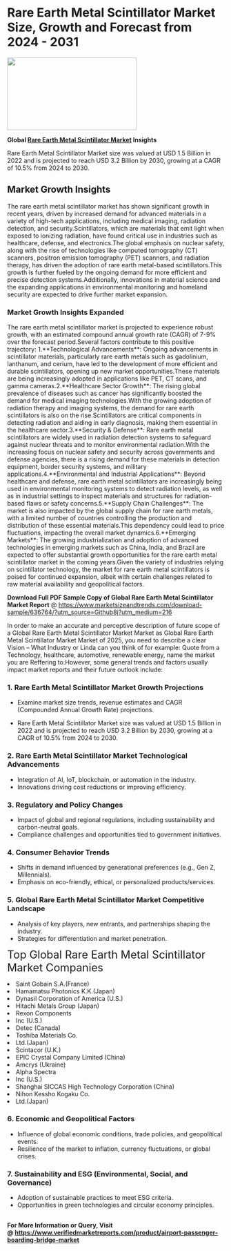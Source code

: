 <H1>Rare Earth Metal Scintillator Market Size, Growth and Forecast from 2024 - 2031</H1><img class="aligncenter size-medium wp-image-584254" src="https://thirdeyenews.in/wp-content/uploads/2024/09/Global-Market-Research-300x168.jpeg" alt="" width="300" height="168" /><p><strong>Global&nbsp;<a href="https://www.marketsizeandtrends.com/download-sample/636764/?utm_source=Github8j?utm_medium=216">Rare Earth Metal Scintillator Market</a> Insights</strong></p><p>Rare Earth Metal Scintillator Market size was valued at USD 1.5 Billion in 2022 and is projected to reach USD 3.2 Billion by 2030, growing at a CAGR of 10.5% from 2024 to 2030.</p><p><h2>Market Growth Insights</h2> The rare earth metal scintillator market has shown significant growth in recent years, driven by increased demand for advanced materials in a variety of high-tech applications, including medical imaging, radiation detection, and security.Scintillators, which are materials that emit light when exposed to ionizing radiation, have found critical use in industries such as healthcare, defense, and electronics.The global emphasis on nuclear safety, along with the rise of technologies like computed tomography (CT) scanners, positron emission tomography (PET) scanners, and radiation therapy, has driven the adoption of rare earth metal-based scintillators.This growth is further fueled by the ongoing demand for more efficient and precise detection systems.Additionally, innovations in material science and the expanding applications in environmental monitoring and homeland security are expected to drive further market expansion. <h3>Market Growth Insights Expanded</h3> The rare earth metal scintillator market is projected to experience robust growth, with an estimated compound annual growth rate (CAGR) of 7-9% over the forecast period.Several factors contribute to this positive trajectory: 1.**Technological Advancements**: Ongoing advancements in scintillator materials, particularly rare earth metals such as gadolinium, lanthanum, and cerium, have led to the development of more efficient and durable scintillators, opening up new market opportunities.These materials are being increasingly adopted in applications like PET, CT scans, and gamma cameras.2.**Healthcare Sector Growth**: The rising global prevalence of diseases such as cancer has significantly boosted the demand for medical imaging technologies.With the growing adoption of radiation therapy and imaging systems, the demand for rare earth scintillators is also on the rise.Scintillators are critical components in detecting radiation and aiding in early diagnosis, making them essential in the healthcare sector.3.**Security & Defense**: Rare earth metal scintillators are widely used in radiation detection systems to safeguard against nuclear threats and to monitor environmental radiation.With the increasing focus on nuclear safety and security across governments and defense agencies, there is a rising demand for these materials in detection equipment, border security systems, and military applications.4.**Environmental and Industrial Applications**: Beyond healthcare and defense, rare earth metal scintillators are increasingly being used in environmental monitoring systems to detect radiation levels, as well as in industrial settings to inspect materials and structures for radiation-based flaws or safety concerns.5.**Supply Chain Challenges**: The market is also impacted by the global supply chain for rare earth metals, with a limited number of countries controlling the production and distribution of these essential materials.This dependency could lead to price fluctuations, impacting the overall market dynamics.6.**Emerging Markets**: The growing industrialization and adoption of advanced technologies in emerging markets such as China, India, and Brazil are expected to offer substantial growth opportunities for the rare earth metal scintillator market in the coming years.Given the variety of industries relying on scintillator technology, the market for rare earth metal scintillators is poised for continued expansion, albeit with certain challenges related to raw material availability and geopolitical factors.</p><p><span class=""><strong>Download Full PDF Sample Copy of Global Rare Earth Metal Scintillator Market Report</strong> @ <a href="https://www.marketsizeandtrends.com/download-sample/636764/?utm_source=Github8j?utm_medium=216" target="_blank">https://www.marketsizeandtrends.com/download-sample/636764/?utm_source=Github8j?utm_medium=216</a></span></p><p>In order to make an accurate and perceptive description of future scope of a Global&nbsp;Rare Earth Metal Scintillator Market Market as Global&nbsp;Rare Earth Metal Scintillator Market Market of 2025, you need to describe a clear Vision &ndash; What Industry or Linda can you think of for example: Quote from a Technology, healthcare, automotive, renewable energy, name the market you are Reffering to.However, some general trends and factors usually impact market reports and their future outlook include:</p><h3>1.&nbsp;<strong>Rare Earth Metal Scintillator Market Growth Projections</strong></h3><ul><li>Examine market size trends, revenue estimates and CAGR (Compounded Annual Growth Rate) projections.</li><li><p>Rare Earth Metal Scintillator Market size was valued at USD 1.5 Billion in 2022 and is projected to reach USD 3.2 Billion by 2030, growing at a CAGR of 10.5% from 2024 to 2030.</p></li></ul><h3>2.&nbsp;<strong>Rare Earth Metal Scintillator Market Technological Advancements</strong></h3><ul><li>Integration of AI, IoT, blockchain, or automation in the industry.</li><li>Innovations driving cost reductions or improving efficiency.</li></ul><h3>3.&nbsp;<strong>Regulatory and Policy Changes</strong></h3><ul><li>Impact of global and regional regulations, including sustainability and carbon-neutral goals.</li><li>Compliance challenges and opportunities tied to government initiatives.</li></ul><h3>4.&nbsp;<strong>Consumer Behavior Trends</strong></h3><ul><li>Shifts in demand influenced by generational preferences (e.g., Gen Z, Millennials).</li><li>Emphasis on eco-friendly, ethical, or personalized products/services.</li></ul><h3>5.&nbsp;<strong>Global Rare Earth Metal Scintillator Market Competitive Landscape</strong></h3><ul><li>Analysis of key players, new entrants, and partnerships shaping the industry.</li><li>Strategies for differentiation and market penetration.</li></ul><p data-pm-slice="1 1 []"><span style="color: inherit; font-family: inherit; font-size: 25px;">Top Global Rare Earth Metal Scintillator Market Companies</span></p><div class="" data-test-id=""><p><li>Saint Gobain S.A.(France)</li><li> Hamamatsu Photonics K.K.(Japan)</li><li> Dynasil Corporation of America (U.S.)</li><li> Hitachi Metals Group (Japan)</li><li> Rexon Components</li><li> Inc (U.S.)</li><li> Detec (Canada)</li><li> Toshiba Materials Co.</li><li> Ltd.(Japan)</li><li> Scintacor (U.K.)</li><li> EPIC Crystal Company Limited (China)</li><li> Amcrys (Ukraine)</li><li> Alpha Spectra</li><li> Inc (U.S.)</li><li> Shanghai SICCAS High Technology Corporation (China)</li><li> Nihon Kessho Kogaku Co.</li><li> Ltd.(Japan)</li></p></div><h3>6.&nbsp;<strong>Economic and Geopolitical Factors</strong></h3><ul><li>Influence of global economic conditions, trade policies, and geopolitical events.</li><li>Resilience of the market to inflation, currency fluctuations, or global crises.</li></ul><h3>7.&nbsp;<strong>Sustainability and ESG (Environmental, Social, and Governance)</strong></h3><ul><li>Adoption of sustainable practices to meet ESG criteria.</li><li>Opportunities in green technologies and circular economy principles.</li></ul><h2><strong style="font-size: 14px;">For More Information or Query, Visit @&nbsp;</strong><a style="background-color: #ffffff; font-size: 14px;" href="https://www.marketsizeandtrends.com/report/rare-earth-metal-scintillator-market/" target="_blank">https://www.verifiedmarketreports.com/product/airport-passenger-boarding-bridge-market</a></h2>